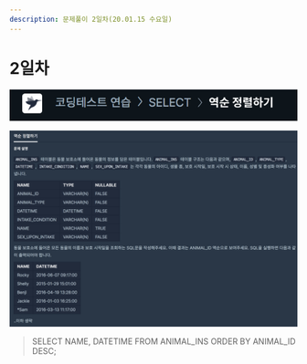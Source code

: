 ```yaml
---
description: 문제풀이 2일차(20.01.15 수요일)
---
```


# 2일차



![](../../.gitbook/assets/image%20%2840%29.png)

![](../../.gitbook/assets/image%20%2882%29.png)

> SELECT NAME, DATETIME FROM ANIMAL\_INS ORDER BY ANIMAL\_ID DESC;

